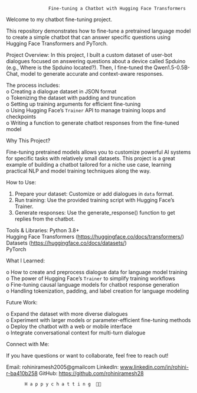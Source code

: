                     Fine-tuning a Chatbot with Hugging Face Transformers

                                                                      

Welcome to my chatbot fine-tuning project.

This repository demonstrates how to fine-tune a pretrained language model to create a simple chatbot that can answer specific questions using Hugging Face Transformers and PyTorch.

Project Overview:
In this project, I built a custom dataset of user-bot dialogues focused on answering questions about a device called Spduino (e.g., Where is the Spduino located?). Then, I fine-tuned the Qwen1.5-0.5B-Chat, model to generate accurate and context-aware responses.

The process includes:  
o	Creating a dialogue dataset in JSON format  
o	Tokenizing the dataset with padding and truncation  
o	Setting up training arguments for efficient fine-tuning  
o	Using Hugging Face’s `Trainer` API to manage training loops and checkpoints  
o	Writing a function to generate chatbot responses from the fine-tuned model



Why This Project?

Fine-tuning pretrained models allows you to customize powerful AI systems for specific tasks with relatively small datasets. This project is a great example of building a chatbot tailored for a niche use case, learning practical NLP and model training techniques along the way.

How to Use:
1. Prepare your dataset: Customize or add dialogues in `data` format.  
2. Run training: Use the provided training script with Hugging Face’s Trainer.  
3. Generate responses: Use the generate_response() function to get replies from the chatbot.  


Tools & Libraries:
Python 3.8+  
Hugging Face Transformers (https://huggingface.co/docs/transformers/)  
Datasets (https://huggingface.co/docs/datasets/)  
PyTorch  


What I Learned:

o	How to create and preprocess dialogue data for language model training  
o	The power of Hugging Face’s `Trainer` to simplify training workflows  
o	Fine-tuning causal language models for chatbot response generation  
o	Handling tokenization, padding, and label creation for language modeling  


Future Work:

o	Expand the dataset with more diverse dialogues  
o	Experiment with larger models or parameter-efficient fine-tuning methods  
o	Deploy the chatbot with a web or mobile interface  
o	Integrate conversational context for multi-turn dialogue  


Connect with Me:

If you have questions or want to collaborate, feel free to reach out!

Email: rohiniramesh2005@gmailcom
LinkedIn: www.linkedin.com/in/rohini-r-ba410b258
GitHub: https://github.com/rohiniramesh28

           H a p p y c h a t t i n g  🤖✨

